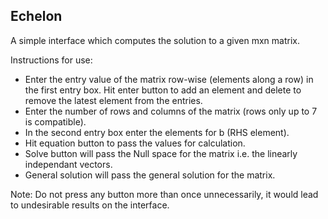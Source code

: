 ## Echelon 

A simple interface which computes the solution to a given mxn matrix.

Instructions for use:
- Enter the entry value of the matrix row-wise (elements along a row) in the first entry box. Hit enter button to add an element and delete to remove the latest element from the entries.
- Enter the number of rows and columns of the matrix (rows only up to 7 is compatible).
- In the second entry box enter the elements for b (RHS element).
- Hit equation button to pass the values for calculation.
- Solve button will pass the Null space for the matrix i.e. the linearly independant vectors.
- General solution will pass the general solution for the matrix.

Note: Do not press any button more than once unnecessarily, it would lead to undesirable results on the interface.
